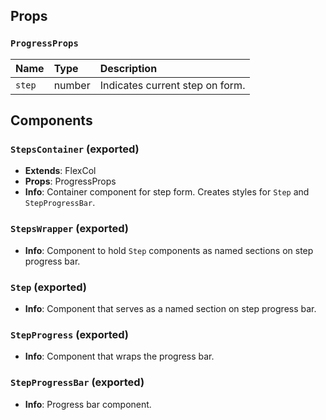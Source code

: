 ## Props

### `ProgressProps`

| Name | Type | Description                                                          |
| :--- | :--- | :------------------------------------------------------------------- |
| `step` | number | Indicates current step on form.

## Components

### `StepsContainer` (exported)
- **Extends**: FlexCol
- **Props**: ProgressProps
- **Info**: Container component for step form. Creates styles for `Step` and `StepProgressBar`.

### `StepsWrapper` (exported)
- **Info**: Component to hold `Step` components as named sections on step progress bar.

### `Step` (exported)
- **Info**: Component that serves as a named section on step progress bar.

### `StepProgress` (exported)
- **Info**: Component that wraps the progress bar.

### `StepProgressBar` (exported)
- **Info**: Progress bar component.
